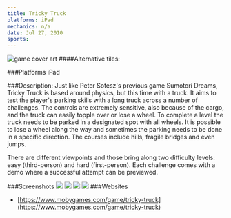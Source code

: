 ```yaml
---
title: Tricky Truck
platforms: iPad
mechanics: n/a
date: Jul 27, 2010  
sports: 
---
```

![game cover art](https://www.mobygames.com/images/covers/s/281678-tricky-truck-ipad-front-cover.jpg "Logo")
####Alternative tiles:

###Platforms
iPad

###Description: 
Just like Peter Sotesz's previous game Sumotori Dreams, Tricky Truck is based around physics, but this time with a truck. It aims to test the player's parking skills with a long truck across a number of challenges. The controls are extremely sensitive, also because of the cargo, and the truck can easily topple over or lose a wheel. To complete a level the truck needs to be parked in a designated spot with all wheels. It is possible to lose a wheel along the way and sometimes the parking needs to be done in a specific direction. The courses include hills, fragile bridges and even jumps.

There are different viewpoints and those bring along two difficulty levels: easy (third-person) and hard (first-person). Each challenge comes with a demo where a successful attempt can be previewed.


###Screenshots
<a target="_blank" href="https://www.mobygames.com/images/shots/s/453447-tricky-truck-windows-screenshot-preparing-to-go-down-a-slope.jpg"><img src="https://www.mobygames.com/images/shots/s/453447-tricky-truck-windows-screenshot-preparing-to-go-down-a-slope.jpg"/></a>
<a target="_blank" href="https://www.mobygames.com/images/shots/s/453451-tricky-truck-windows-screenshot-first-person-view-after-crashing.jpg"><img src="https://www.mobygames.com/images/shots/s/453451-tricky-truck-windows-screenshot-first-person-view-after-crashing.jpg"/></a>
<a target="_blank" href="https://www.mobygames.com/images/shots/s/453448-tricky-truck-windows-screenshot-almost-there-two-wheels-are.jpg"><img src="https://www.mobygames.com/images/shots/s/453448-tricky-truck-windows-screenshot-almost-there-two-wheels-are.jpg"/></a>
<a target="_blank" href="https://www.mobygames.com/images/shots/s/453453-tricky-truck-windows-screenshot-down-once-again.jpg"><img src="https://www.mobygames.com/images/shots/s/453453-tricky-truck-windows-screenshot-down-once-again.jpg"/></a>
###Websites
* [https://www.mobygames.com/game/tricky-truck](https://www.mobygames.com/game/tricky-truck)